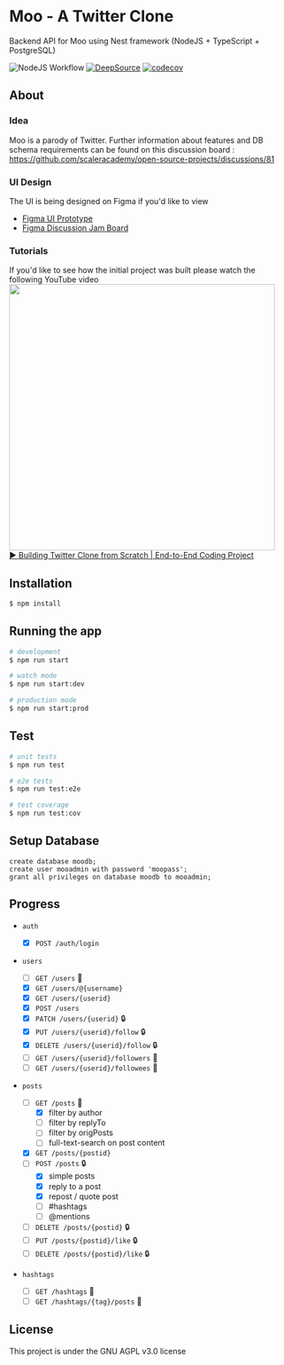 # Moo - A Twitter Clone

Backend API for Moo using Nest framework (NodeJS + TypeScript + PostgreSQL)

![NodeJS Workflow](https://github.com/scaleracademy/twitter-backend-node/actions/workflows/nodejs.yml/badge.svg)
[![DeepSource](https://deepsource.io/gh/scaleracademy/twitter-backend-node.svg/?label=active+issues&show_trend=true&token=ZAK6LYPxCowffXKqHhnZHsMI)](https://deepsource.io/gh/scaleracademy/twitter-backend-node/?ref=repository-badge)
[![codecov](https://codecov.io/gh/scaleracademy/twitter-backend-node/branch/main/graph/badge.svg?token=WrC1l2AeDE)](https://codecov.io/gh/scaleracademy/twitter-backend-node)

## About

### Idea

Moo is a parody of Twitter. Further information about features and DB schema requirements can be found on this discussion board :
https://github.com/scaleracademy/open-source-projects/discussions/81

### UI Design

The UI is being designed on Figma if you'd like to view

- [Figma UI Prototype](https://www.figma.com/file/i7IjqvJVL6c5h2Tdzuul3c/Moo-Twitter-Design-File)
- [Figma Discussion Jam Board](https://www.figma.com/file/onuHbJL39i2be0OosK4vYX/Moo-Twitter-Discussion-Board?node-id=0%3A1)

### Tutorials

If you'd like to see how the initial project was built please watch the following YouTube video
<a href="https://www.youtube.com/watch?v=E6nljvVKMTc">
<img width="480" src="https://img.youtube.com/vi/E6nljvVKMTc/maxresdefault.jpg">
<br>
▶️ Building Twitter Clone from Scratch | End-to-End Coding Project
</a>

## Installation

```bash
$ npm install
```

## Running the app

```bash
# development
$ npm run start

# watch mode
$ npm run start:dev

# production mode
$ npm run start:prod
```

## Test

```bash
# unit tests
$ npm run test

# e2e tests
$ npm run test:e2e

# test coverage
$ npm run test:cov
```

## Setup Database

```psql
create database moodb;
create user mooadmin with password 'moopass';
grant all privileges on database moodb to mooadmin;
```

## Progress

- `auth`

  - [x] `POST /auth/login`

- `users`

  - [ ] `GET /users` 📃
  - [x] `GET /users/@{username}`
  - [x] `GET /users/{userid}`
  - [x] `POST /users`
  - [x] `PATCH /users/{userid}` 🔒
  - [x] `PUT /users/{userid}/follow` 🔒
  - [x] `DELETE /users/{userid}/follow` 🔒
  - [ ] `GET /users/{userid}/followers` 📃
  - [ ] `GET /users/{userid}/followees` 📃

- `posts`

  - [ ] `GET /posts` 📃
    - [x] filter by author
    - [ ] filter by replyTo
    - [ ] filter by origPosts
    - [ ] full-text-search on post content
  - [x] `GET /posts/{postid}`
  - [ ] `POST /posts` 🔒
    - [x] simple posts
    - [x] reply to a post
    - [x] repost / quote post
    - [ ] \#hashtags
    - [ ] \@mentions
  - [ ] `DELETE /posts/{postid}` 🔒
  - [ ] `PUT /posts/{postid}/like` 🔒
  - [ ] `DELETE /posts/{postid}/like` 🔒

- `hashtags`
  - [ ] `GET /hashtags` 📃
  - [ ] `GET /hashtags/{tag}/posts` 📃

## License

This project is under the GNU AGPL v3.0 license
